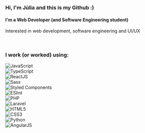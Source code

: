 <div align="left">
	<h3><b>Hi, I'm Júlia and this is my Github :)</b></h3>
  <h4>I'm a Web Developer (and Software Engineering student)</h4>
  Interested in web development, software engineering and UI/UX
  <br>
  <br>
  <br>
  <h3 align="left"><b>I work (or worked) using:</b></h3>
  <div align="left">

  ![JavaScript](https://img.shields.io/badge/-JavaScript-%23282C34?style=flat-square&logo=javascript&logoColor=000000&labelColor=%23F7DF1C&color=%23282C34)<br>
  ![TypeScript](https://img.shields.io/badge/-TypeScript-%23282C34?style=flat-square&logo=typescript&logoColor=007bcd)<br>
  ![ReactJS](https://img.shields.io/badge/-ReactJS-%23282C34?style=flat-square&logo=react)<br>
  ![Sass](https://img.shields.io/badge/-Sass-%23282C34?style=flat-square&logo=Sass&logoColor=cf649a)<br>
  ![Styled Components](https://img.shields.io/badge/-Styled_Components-%23282C34?style=flat-square&logo=styled-components&logoColor=935d39)<br>
  ![ESlint](https://img.shields.io/badge/-ESlint-%23282C34?style=flat-square&logo=ESlint&logoColor=4b32c3)<br>
  ![PHP](https://img.shields.io/badge/-PHP-%23282C34?style=flat-square&logo=php&logoColor=8387bc)<br>
  ![Laravel](https://img.shields.io/badge/-Laravel-%23282C34?style=flat-square&logo=Laravel)<br>
  ![HTML5](https://img.shields.io/badge/-HTML5-%23282C34?style=flat-square&logo=HTML5&logoColor=ef6026)<br>	
  ![CSS3](https://img.shields.io/badge/-CSS3-%23282C34?style=flat-square&logo=CSS3&logoColor=3595cf)<br>
  ![Python](https://img.shields.io/badge/-Python-%23282C34?style=flat-square&logo=Python&logoColor=ffda4d)<br>
  ![AngularJS](https://img.shields.io/badge/-AngularJS-%23282C34?style=flat-square&logo=AngularJS&logoColor=dd1b16)<br>
	</div>
  <br>
</div>
